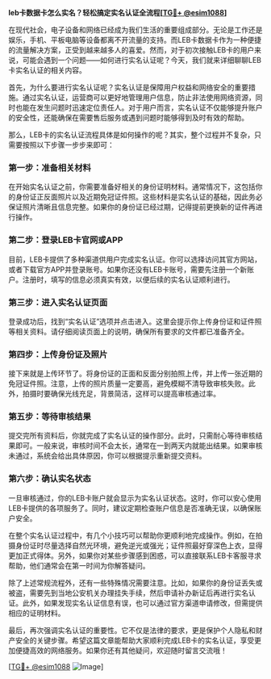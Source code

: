 **leb卡数据卡怎么实名？轻松搞定实名认证全流程[[TG💪+ @esim1088](https://t.me/s/esim1088)]**

在现代社会，电子设备和网络已经成为我们生活的重要组成部分。无论是工作还是娱乐，手机、平板电脑等设备都离不开流量的支持。而LEB卡数据卡作为一种便捷的流量解决方案，正受到越来越多人的喜爱。然而，对于初次接触LEB卡的用户来说，可能会遇到一个问题——如何进行实名认证呢？今天，我们就来详细聊聊LEB卡实名认证的相关内容。

首先，为什么要进行实名认证呢？实名认证是保障用户权益和网络安全的重要措施。通过实名认证，运营商可以更好地管理用户信息，防止非法使用网络资源，同时也能在发生问题时迅速定位责任人。对于用户而言，实名认证不仅能够提升账户的安全性，还能确保在需要售后服务或遇到问题时能够得到及时有效的帮助。

那么，LEB卡的实名认证流程具体是如何操作的呢？其实，整个过程并不复杂，只需要按照以下步骤一步步来即可：

### **第一步：准备相关材料**
在开始实名认证之前，你需要准备好相关的身份证明材料。通常情况下，这包括你的身份证正反面照片以及近期免冠证件照。这些材料是实名认证的基础，因此务必保证照片清晰且信息完整。如果你的身份证已经过期，记得提前更换新的证件再进行操作。

### **第二步：登录LEB卡官网或APP**
目前，LEB卡提供了多种渠道供用户完成实名认证。你可以选择访问其官方网站，或者下载官方APP并登录账号。如果你还没有LEB卡账号，需要先注册一个新账户。注册时，填写的信息必须真实有效，以便后续的实名认证顺利进行。

### **第三步：进入实名认证页面**
登录成功后，找到“实名认证”选项并点击进入。这里会提示你上传身份证和证件照等相关资料。请仔细阅读页面上的说明，确保所有要求的文件都已准备齐全。

### **第四步：上传身份证及照片**
接下来就是上传环节了。将身份证的正面和反面分别拍照上传，并上传一张近期的免冠证件照。注意，上传的照片质量一定要高，避免模糊不清导致审核失败。此外，拍摄时要确保光线充足，背景简洁，这样可以提高审核通过率。

### **第五步：等待审核结果**
提交完所有资料后，你就完成了实名认证的操作部分。此时，只需耐心等待审核结果即可。一般来说，审核时间不会太长，通常在一到两天内就能出结果。如果审核未通过，系统会给出具体原因，你可以根据提示重新提交资料。

### **第六步：确认实名状态**
一旦审核通过，你的LEB卡账户就会显示为实名认证状态。这时，你可以安心使用LEB卡提供的各项服务了。同时，建议定期检查账户信息是否准确无误，以确保账户安全。

在整个实名认证过程中，有几个小技巧可以帮助你更顺利地完成操作。例如，在拍摄身份证时尽量选择自然光环境，避免逆光或强光；证件照最好穿深色上衣，显得更加正式得体。另外，如果你对某些步骤感到困惑，可以直接联系LEB卡客服寻求帮助，他们通常会在第一时间为你解答疑问。

除了上述常规流程外，还有一些特殊情况需要注意。比如，如果你的身份证丢失或被盗，需要先到当地公安机关办理挂失手续，然后申请补办新证后再进行实名认证。此外，如果发现实名认证信息有误，也可以通过官方渠道申请修改，但需提供相应的证明材料。

最后，再次强调实名认证的重要性。它不仅是法律的要求，更是保护个人隐私和财产安全的关键步骤。希望这篇文章能帮助大家顺利完成LEB卡的实名认证，享受更加便捷高效的网络服务。如果你还有其他疑问，欢迎随时留言交流哦！

[[TG💪+ @esim1088](https://t.me/s/esim1088) ![Image](https://i.postimg.cc/4NQfJmqS/Snipaste-2025-05-13-00-14-12.png)]